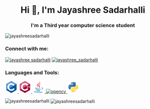 <h1 align="center">Hi 👋, I'm Jayashree Sadarhalli</h1>
<h3 align="center">I'm a Third year computer science student</h3>

<p align="left"> <img src="https://komarev.com/ghpvc/?username=jayashreesadarhalli&label=Profile%20views&color=0e75b6&style=flat" alt="jayashreesadarhalli" /> </p>

<h3 align="left">Connect with me:</h3>
<p align="left">
<a href="https://linkedin.com/in/jayashree sadarhalli" target="blank"><img align="center" src="https://raw.githubusercontent.com/rahuldkjain/github-profile-readme-generator/master/src/images/icons/Social/linked-in-alt.svg" alt="jayashree sadarhalli" height="30" width="40" /></a>
<a href="https://instagram.com/jayashree_sadarhalli" target="blank"><img align="center" src="https://raw.githubusercontent.com/rahuldkjain/github-profile-readme-generator/master/src/images/icons/Social/instagram.svg" alt="jayashree_sadarhalli" height="30" width="40" /></a>
</p>

<h3 align="left">Languages and Tools:</h3>
<p align="left"> <a href="https://www.cprogramming.com/" target="_blank"> <img src="https://raw.githubusercontent.com/devicons/devicon/master/icons/c/c-original.svg" alt="c" width="40" height="40"/> </a> <a href="https://www.w3schools.com/cpp/" target="_blank"> <img src="https://raw.githubusercontent.com/devicons/devicon/master/icons/cplusplus/cplusplus-original.svg" alt="cplusplus" width="40" height="40"/> </a> <a href="https://www.java.com" target="_blank"> <img src="https://raw.githubusercontent.com/devicons/devicon/master/icons/java/java-original.svg" alt="java" width="40" height="40"/> </a> <a href="https://opencv.org/" target="_blank"> <img src="https://www.vectorlogo.zone/logos/opencv/opencv-icon.svg" alt="opencv" width="40" height="40"/> </a> <a href="https://www.python.org" target="_blank"> <img src="https://raw.githubusercontent.com/devicons/devicon/master/icons/python/python-original.svg" alt="python" width="40" height="40"/> </a> </p>

<p><img align="left" src="https://github-readme-stats.vercel.app/api/top-langs?username=jayashreesadarhalli&show_icons=true&locale=en&layout=compact" alt="jayashreesadarhalli" /></p>

<p>&nbsp;<img align="center" src="https://github-readme-stats.vercel.app/api?username=jayashreesadarhalli&show_icons=true&locale=en" alt="jayashreesadarhalli" /></p>
